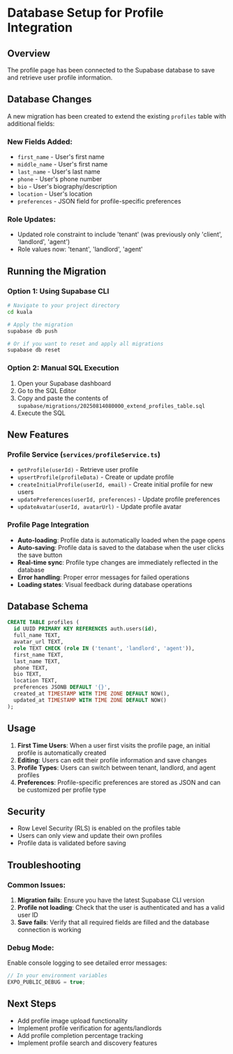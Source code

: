 # Database Setup for Profile Integration

## Overview

The profile page has been connected to the Supabase database to save and retrieve user profile information.

## Database Changes

A new migration has been created to extend the existing `profiles` table with additional fields:

### New Fields Added:

- `first_name` - User's first name
- `middle_name` - User's first name
- `last_name` - User's last name
- `phone` - User's phone number
- `bio` - User's biography/description
- `location` - User's location
- `preferences` - JSON field for profile-specific preferences

### Role Updates:

- Updated role constraint to include 'tenant' (was previously only 'client', 'landlord', 'agent')
- Role values now: 'tenant', 'landlord', 'agent'

## Running the Migration

### Option 1: Using Supabase CLI

```bash
# Navigate to your project directory
cd kuala

# Apply the migration
supabase db push

# Or if you want to reset and apply all migrations
supabase db reset
```

### Option 2: Manual SQL Execution

1. Open your Supabase dashboard
2. Go to the SQL Editor
3. Copy and paste the contents of `supabase/migrations/20250814080000_extend_profiles_table.sql`
4. Execute the SQL

## New Features

### Profile Service (`services/profileService.ts`)

- `getProfile(userId)` - Retrieve user profile
- `upsertProfile(profileData)` - Create or update profile
- `createInitialProfile(userId, email)` - Create initial profile for new users
- `updatePreferences(userId, preferences)` - Update profile preferences
- `updateAvatar(userId, avatarUrl)` - Update profile avatar

### Profile Page Integration

- **Auto-loading**: Profile data is automatically loaded when the page opens
- **Auto-saving**: Profile data is saved to the database when the user clicks the save button
- **Real-time sync**: Profile type changes are immediately reflected in the database
- **Error handling**: Proper error messages for failed operations
- **Loading states**: Visual feedback during database operations

## Database Schema

```sql
CREATE TABLE profiles (
  id UUID PRIMARY KEY REFERENCES auth.users(id),
  full_name TEXT,
  avatar_url TEXT,
  role TEXT CHECK (role IN ('tenant', 'landlord', 'agent')),
  first_name TEXT,
  last_name TEXT,
  phone TEXT,
  bio TEXT,
  location TEXT,
  preferences JSONB DEFAULT '{}',
  created_at TIMESTAMP WITH TIME ZONE DEFAULT NOW(),
  updated_at TIMESTAMP WITH TIME ZONE DEFAULT NOW()
);
```

## Usage

1. **First Time Users**: When a user first visits the profile page, an initial profile is automatically created
2. **Editing**: Users can edit their profile information and save changes
3. **Profile Types**: Users can switch between tenant, landlord, and agent profiles
4. **Preferences**: Profile-specific preferences are stored as JSON and can be customized per profile type

## Security

- Row Level Security (RLS) is enabled on the profiles table
- Users can only view and update their own profiles
- Profile data is validated before saving

## Troubleshooting

### Common Issues:

1. **Migration fails**: Ensure you have the latest Supabase CLI version
2. **Profile not loading**: Check that the user is authenticated and has a valid user ID
3. **Save fails**: Verify that all required fields are filled and the database connection is working

### Debug Mode:

Enable console logging to see detailed error messages:

```typescript
// In your environment variables
EXPO_PUBLIC_DEBUG = true;
```

## Next Steps

- Add profile image upload functionality
- Implement profile verification for agents/landlords
- Add profile completion percentage tracking
- Implement profile search and discovery features
